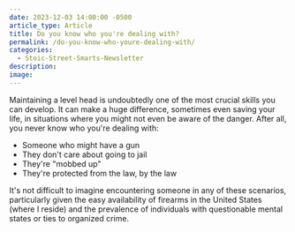 ```yaml
---
date: 2023-12-03 14:00:00 -0500
article_type: Article
title: Do you know who you're dealing with?
permalink: /do-you-know-who-youre-dealing-with/
categories:
  - Stoic-Street-Smarts-Newsletter
description:
image:
---
```

Maintaining a level head is undoubtedly one of the most crucial skills you can develop. It can make a huge difference, sometimes even saving your life, in situations where you might not even be aware of the danger. After all, you never know who you're dealing with:

* Someone who might have a gun
* They don't care about going to jail
* They're "mobbed up"
* They're protected from the law, by the law

It's not difficult to imagine encountering someone in any of these scenarios, particularly given the easy availability of firearms in the United States (where I reside) and the prevalence of individuals with questionable mental states or ties to organized crime.